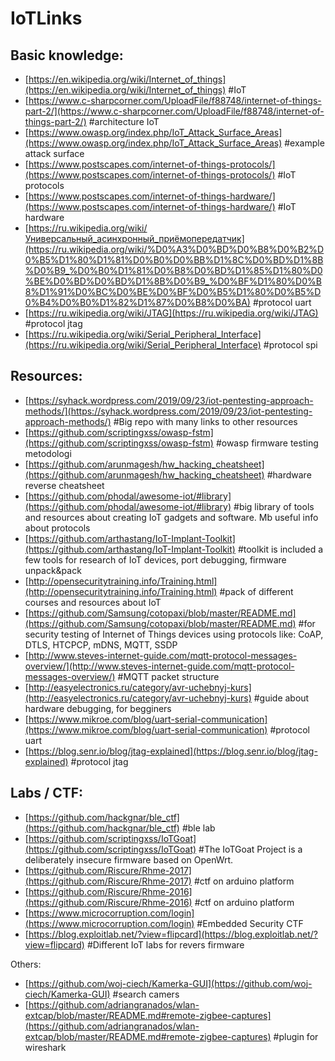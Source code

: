 # IoTLinks
## Basic knowledge:

- [https://en.wikipedia.org/wiki/Internet_of_things](https://en.wikipedia.org/wiki/Internet_of_things) #IoT
- [https://www.c-sharpcorner.com/UploadFile/f88748/internet-of-things-part-2/](https://www.c-sharpcorner.com/UploadFile/f88748/internet-of-things-part-2/) #architecture IoT
- [https://www.owasp.org/index.php/IoT_Attack_Surface_Areas](https://www.owasp.org/index.php/IoT_Attack_Surface_Areas) #example attack surface
- [https://www.postscapes.com/internet-of-things-protocols/](https://www.postscapes.com/internet-of-things-protocols/) #IoT protocols
- [https://www.postscapes.com/internet-of-things-hardware/](https://www.postscapes.com/internet-of-things-hardware/) #IoT hardware
- [https://ru.wikipedia.org/wiki/Универсальный_асинхронный_приёмопередатчик](https://ru.wikipedia.org/wiki/%D0%A3%D0%BD%D0%B8%D0%B2%D0%B5%D1%80%D1%81%D0%B0%D0%BB%D1%8C%D0%BD%D1%8B%D0%B9_%D0%B0%D1%81%D0%B8%D0%BD%D1%85%D1%80%D0%BE%D0%BD%D0%BD%D1%8B%D0%B9_%D0%BF%D1%80%D0%B8%D1%91%D0%BC%D0%BE%D0%BF%D0%B5%D1%80%D0%B5%D0%B4%D0%B0%D1%82%D1%87%D0%B8%D0%BA) #protocol uart
- [https://ru.wikipedia.org/wiki/JTAG](https://ru.wikipedia.org/wiki/JTAG) #protocol jtag
- [https://ru.wikipedia.org/wiki/Serial_Peripheral_Interface](https://ru.wikipedia.org/wiki/Serial_Peripheral_Interface) #protocol spi

## Resources:

- [https://syhack.wordpress.com/2019/09/23/iot-pentesting-approach-methods/](https://syhack.wordpress.com/2019/09/23/iot-pentesting-approach-methods/) #Big repo with many links to other resources
- [https://github.com/scriptingxss/owasp-fstm](https://github.com/scriptingxss/owasp-fstm) #owasp firmware testing metodologi
- [https://github.com/arunmagesh/hw_hacking_cheatsheet](https://github.com/arunmagesh/hw_hacking_cheatsheet) #hardware reverse cheatsheet
- [https://github.com/phodal/awesome-iot/#library](https://github.com/phodal/awesome-iot/#library) #big library of tools and resources about creating IoT gadgets and software. Mb useful info about protocols
- [https://github.com/arthastang/IoT-Implant-Toolkit](https://github.com/arthastang/IoT-Implant-Toolkit) #toolkit is included a few tools for research of IoT devices, port debugging, firmware unpack&pack
- [http://opensecuritytraining.info/Training.html](http://opensecuritytraining.info/Training.html) #pack of different courses and resources about IoT
- [https://github.com/Samsung/cotopaxi/blob/master/README.md](https://github.com/Samsung/cotopaxi/blob/master/README.md) #for security testing of Internet of Things devices using protocols like: CoAP, DTLS, HTCPCP, mDNS, MQTT, SSDP
- [http://www.steves-internet-guide.com/mqtt-protocol-messages-overview/](http://www.steves-internet-guide.com/mqtt-protocol-messages-overview/) #MQTT packet structure
- [http://easyelectronics.ru/category/avr-uchebnyj-kurs](http://easyelectronics.ru/category/avr-uchebnyj-kurs) #guide about hardware debugging, for begginers
- [https://www.mikroe.com/blog/uart-serial-communication](https://www.mikroe.com/blog/uart-serial-communication) #protocol uart
- [https://blog.senr.io/blog/jtag-explained](https://blog.senr.io/blog/jtag-explained) #protocol jtag

## Labs / CTF:

- [https://github.com/hackgnar/ble_ctf](https://github.com/hackgnar/ble_ctf) #ble lab
- [https://github.com/scriptingxss/IoTGoat](https://github.com/scriptingxss/IoTGoat) #The IoTGoat Project is a deliberately insecure firmware based on OpenWrt.
- [https://github.com/Riscure/Rhme-2017](https://github.com/Riscure/Rhme-2017) #ctf on arduino platform
- [https://github.com/Riscure/Rhme-2016](https://github.com/Riscure/Rhme-2016) #ctf on arduino platform
- [https://www.microcorruption.com/login](https://www.microcorruption.com/login) #Embedded Security CTF
- [https://blog.exploitlab.net/?view=flipcard](https://blog.exploitlab.net/?view=flipcard) #Different IoT labs for revers firmware

Others:

- [https://github.com/woj-ciech/Kamerka-GUI](https://github.com/woj-ciech/Kamerka-GUI) #search camers
- [https://github.com/adriangranados/wlan-extcap/blob/master/README.md#remote-zigbee-captures](https://github.com/adriangranados/wlan-extcap/blob/master/README.md#remote-zigbee-captures) #plugin for wireshark
